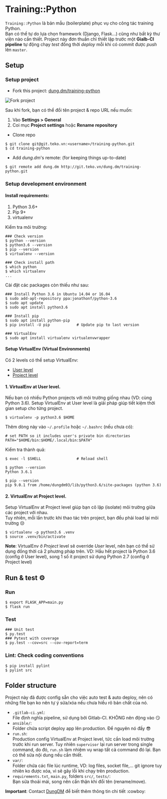 Training::Python
===============
`Training::Python` là bản mẫu (boilerplate) phục vụ cho công tác training Python.  
Bạn có thể tự do lựa chọn framework (Django, Flask...) cũng như bất kỳ thư viện nào cần thiết. 
Project này đơn thuần chỉ thiết lập trước một **Gialb-CI pipeline** tự động chạy *test* đồng thời *deploy* mỗi khi có commit được *push* lên `master`.

## Setup
### Setup project
* Fork this project: [dung.dm/training-python](http://git.teko.vn/dung.dm/training-python)

![Fork project](https://farm5.staticflickr.com/4238/35579204201_a5d51d0093_z.jpg)

Sau khi fork, bạn có thể đổi tên project & repo URL nếu muốn:

  1. Vào **Settings >  General**  
  2. Coi mục **Project settings** hoặc **Rename repository**

* Clone repo

```shell
$ git clone git@git.teko.vn:<username>/training-python.git
$ cd training-python
```

* Add *dung.dm*'s remote: (for keeping things up-to-date)

```shell
$ git remote add dung.dm http://git.teko.vn/dung.dm/training-python.git
```

### Setup development environment
#### Install requirements:
1. Python 3.6+
2. Pip 9+
3. virtualenv

Kiểm tra môi trường:
```shell
### Check version
$ python --version
$ python3.6 --version
$ pip --version
$ virtualenv --version

### Check install path
$ which python
$ which virtualenv
...
```

Cài đặt các packages còn thiếu như sau:
```shell
### Install Python 3.6 in Ubuntu 14.04 or 16.04
$ sudo add-apt-repository ppa:jonathonf/python-3.6
$ sudo apt update
$ sudo apt install python3.6

### Install pip
$ sudo apt install python-pip
$ pip install -U pip            # Update pip to last version

### VirtualEnv
$ sudo apt install virtualenv virtualenvwrapper
```

#### Setup VirtualEnv (Virtual Environments)
Có 2 levels có thể setup VirtualEnv:  
* [User level](#1-virtualenv-at-user-level)
* [Project level](#2-virtualenv-at-project-level)

#### 1. VirtualEnv at User level.
Nếu bạn có nhiều Python projects với môi trường giống nhau (VD: cùng Python 3.6).
Setup VirtualEnv at User level là giải pháp giúp tiết kiệm thời gian setup cho từng project.

```shell
$ virtualenv -p python3.6 $HOME
```

Thêm dòng này vào `~/.profile` hoặc `~/.bashrc` (nếu chưa có):
```shell
# set PATH so it includes user's private bin directories
PATH="$HOME/bin:$HOME/.local/bin:$PATH"
```

Kiểm tra thành quả:
```shell
$ exec -l $SHELL                # Reload shell

$ python --version
Python 3.6.1

$ pip --version
pip 9.0.1 from /home/dungdm93/lib/python3.6/site-packages (python 3.6)
```

#### 2. VirtualEnv at Project level.
Setup VirtualEnv at Project level giúp bạn cô lập (isolate) môi trường giữa các project với nhau.  
Tuy nhiên, mỗi lần trước khi thao tác trên project, bạn đều phải load lại môi trường :unamused:

```shell
$ virtualenv -p python3.6 .venv
$ source .venv/bin/activate
```

**Note**: VirtualEnv ở *Project* level sẽ override *User* level, nên bạn có thể sử dụng đồng thời cả 2 phương pháp trên. 
VD: Hầu hết project là Python 3.6 (config ở User level), song 1 số ít project sử dụng Python 2.7 (config ở Project level)

## Run & test :gear:
### Run

```shell
$ export FLASK_APP=main.py
$ flask run
```

### Test

```shell
### Unit test
$ py.test
### Pytest with coverage
$ py.test --cov=src --cov-report=term
```

### Lint: Check coding conventions

```shell
$ pip install pylint
$ pylint src
```

## Folder structure
Project này đã được config sẵn cho việc auto test & auto deploy, nên có những file bạn ko nên tự ý sửa/xóa nếu chưa hiểu rõ bản chất của nó.
* `.gitlab-ci.yml`:  
File định nghĩa pipeline, sử dụng bởi Gitlab-CI. KHÔNG nên động vào :smirk:
* `ansible/`:  
Folder chứa script deploy app lên production. Để nguyên nó đấy :sunglasses:
* `run.sh`:  
Production config VirtualEnv at Project level, tức cần load môi trường trước khi run server.
Tuy nhiên `supervisor` lại run server trong single command, do đó, `run.sh` làm nhiệm vụ wrap tất cả command đó lại.
Bạn có thể sửa nội dung nếu cần thiết.
* `var/`:  
Folder chứa các file lúc runtime, VD: log files, socket file,... git ignore tuy nhiên ko được xóa, vì sẽ gây lỗi khi chạy trên production.
* `requirements.txt`, `main.py`, folders `src/`, `tests/`:  
Bạn sửa thoải mái, song nên cần thận khi đổi tên (rename/move).  

**Important**: Contact [DungDM](https://teko.facebook.com/profile.php?id=100015907001998) để biết thêm thông tin chi tiết :cowboy:

